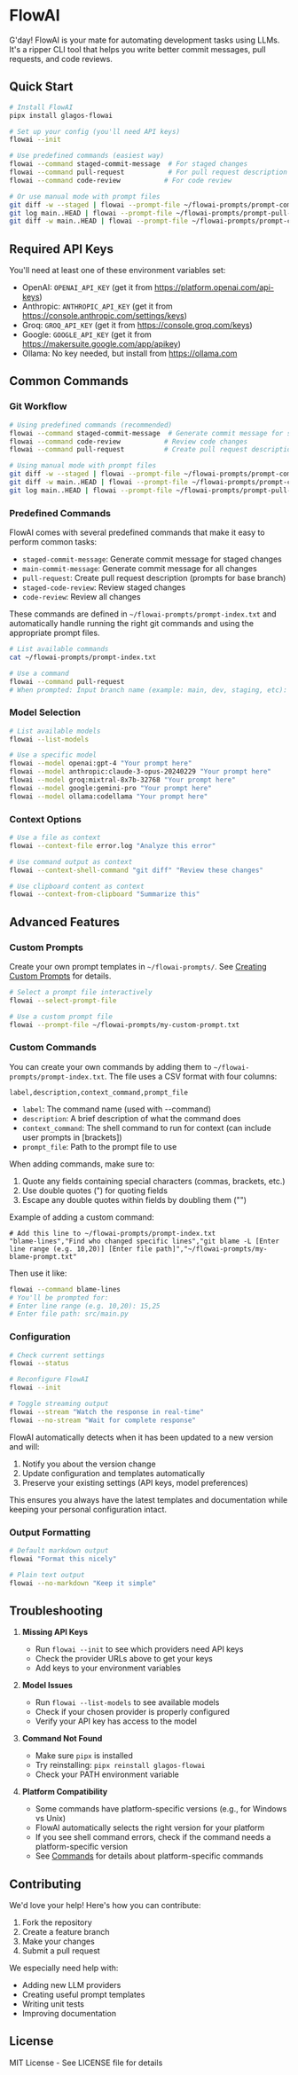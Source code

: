 # FlowAI

G'day! FlowAI is your mate for automating development tasks using LLMs. It's a ripper CLI tool that helps you write better commit messages, pull requests, and code reviews.

## Quick Start

```bash
# Install FlowAI
pipx install glagos-flowai

# Set up your config (you'll need API keys)
flowai --init

# Use predefined commands (easiest way)
flowai --command staged-commit-message  # For staged changes
flowai --command pull-request           # For pull request description
flowai --command code-review           # For code review

# Or use manual mode with prompt files
git diff -w --staged | flowai --prompt-file ~/flowai-prompts/prompt-commit-message.txt
git log main..HEAD | flowai --prompt-file ~/flowai-prompts/prompt-pull-request.txt
git diff -w main..HEAD | flowai --prompt-file ~/flowai-prompts/prompt-code-review.txt
```

## Required API Keys

You'll need at least one of these environment variables set:
- OpenAI: `OPENAI_API_KEY` (get it from https://platform.openai.com/api-keys)
- Anthropic: `ANTHROPIC_API_KEY` (get it from https://console.anthropic.com/settings/keys)
- Groq: `GROQ_API_KEY` (get it from https://console.groq.com/keys)
- Google: `GOOGLE_API_KEY` (get it from https://makersuite.google.com/app/apikey)
- Ollama: No key needed, but install from https://ollama.com

## Common Commands

### Git Workflow

```bash
# Using predefined commands (recommended)
flowai --command staged-commit-message  # Generate commit message for staged changes
flowai --command code-review           # Review code changes
flowai --command pull-request          # Create pull request description (will prompt for base branch)

# Using manual mode with prompt files
git diff -w --staged | flowai --prompt-file ~/flowai-prompts/prompt-commit-message.txt
git diff -w main..HEAD | flowai --prompt-file ~/flowai-prompts/prompt-code-review.txt
git log main..HEAD | flowai --prompt-file ~/flowai-prompts/prompt-pull-request.txt
```

### Predefined Commands

FlowAI comes with several predefined commands that make it easy to perform common tasks:

- `staged-commit-message`: Generate commit message for staged changes
- `main-commit-message`: Generate commit message for all changes
- `pull-request`: Create pull request description (prompts for base branch)
- `staged-code-review`: Review staged changes
- `code-review`: Review all changes

These commands are defined in `~/flowai-prompts/prompt-index.txt` and automatically handle running the right git commands and using the appropriate prompt files.

```bash
# List available commands
cat ~/flowai-prompts/prompt-index.txt

# Use a command
flowai --command pull-request
# When prompted: Input branch name (example: main, dev, staging, etc): main
```

### Model Selection

```bash
# List available models
flowai --list-models

# Use a specific model
flowai --model openai:gpt-4 "Your prompt here"
flowai --model anthropic:claude-3-opus-20240229 "Your prompt here"
flowai --model groq:mixtral-8x7b-32768 "Your prompt here"
flowai --model google:gemini-pro "Your prompt here"
flowai --model ollama:codellama "Your prompt here"
```

### Context Options

```bash
# Use a file as context
flowai --context-file error.log "Analyze this error"

# Use command output as context
flowai --context-shell-command "git diff" "Review these changes"

# Use clipboard content as context
flowai --context-from-clipboard "Summarize this"
```

## Advanced Features

### Custom Prompts

Create your own prompt templates in `~/flowai-prompts/`. See [Creating Custom Prompts](docs/creating-prompts.md) for details.

```bash
# Select a prompt file interactively
flowai --select-prompt-file

# Use a custom prompt file
flowai --prompt-file ~/flowai-prompts/my-custom-prompt.txt
```

### Custom Commands

You can create your own commands by adding them to `~/flowai-prompts/prompt-index.txt`. The file uses a CSV format with four columns:

```csv
label,description,context_command,prompt_file
```

- `label`: The command name (used with --command)
- `description`: A brief description of what the command does
- `context_command`: The shell command to run for context (can include user prompts in [brackets])
- `prompt_file`: Path to the prompt file to use

When adding commands, make sure to:
1. Quote any fields containing special characters (commas, brackets, etc.)
2. Use double quotes (") for quoting fields
3. Escape any double quotes within fields by doubling them ("")

Example of adding a custom command:
```csv
# Add this line to ~/flowai-prompts/prompt-index.txt
"blame-lines","Find who changed specific lines","git blame -L [Enter line range (e.g. 10,20)] [Enter file path]","~/flowai-prompts/my-blame-prompt.txt"
```

Then use it like:
```bash
flowai --command blame-lines
# You'll be prompted for:
# Enter line range (e.g. 10,20): 15,25
# Enter file path: src/main.py
```

### Configuration

```bash
# Check current settings
flowai --status

# Reconfigure FlowAI
flowai --init

# Toggle streaming output
flowai --stream "Watch the response in real-time"
flowai --no-stream "Wait for complete response"
```

FlowAI automatically detects when it has been updated to a new version and will:
1. Notify you about the version change
2. Update configuration and templates automatically
3. Preserve your existing settings (API keys, model preferences)

This ensures you always have the latest templates and documentation while keeping your personal configuration intact.

### Output Formatting

```bash
# Default markdown output
flowai "Format this nicely"

# Plain text output
flowai --no-markdown "Keep it simple"
```

## Troubleshooting

1. **Missing API Keys**
   - Run `flowai --init` to see which providers need API keys
   - Check the provider URLs above to get your keys
   - Add keys to your environment variables

2. **Model Issues**
   - Run `flowai --list-models` to see available models
   - Check if your chosen provider is properly configured
   - Verify your API key has access to the model

3. **Command Not Found**
   - Make sure `pipx` is installed
   - Try reinstalling: `pipx reinstall glagos-flowai`
   - Check your PATH environment variable

4. **Platform Compatibility**
   - Some commands have platform-specific versions (e.g., for Windows vs Unix)
   - FlowAI automatically selects the right version for your platform
   - If you see shell command errors, check if the command needs a platform-specific version
   - See [Commands](docs/commands.md) for details about platform-specific commands

## Contributing

We'd love your help! Here's how you can contribute:

1. Fork the repository
2. Create a feature branch
3. Make your changes
4. Submit a pull request

We especially need help with:
- Adding new LLM providers
- Creating useful prompt templates
- Writing unit tests
- Improving documentation

## License

MIT License - See LICENSE file for details